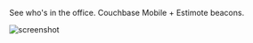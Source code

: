
See who's in the office.  Couchbase Mobile + Estimote beacons.

![screenshot](http://tleyden-misc.s3.amazonaws.com/blog_images/officeradar.png)
